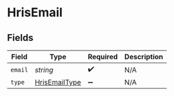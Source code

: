 # HrisEmail


## Fields

| Field                                                 | Type                                                  | Required                                              | Description                                           |
| ----------------------------------------------------- | ----------------------------------------------------- | ----------------------------------------------------- | ----------------------------------------------------- |
| `email`                                               | *string*                                              | :heavy_check_mark:                                    | N/A                                                   |
| `type`                                                | [HrisEmailType](../../models/shared/hrisemailtype.md) | :heavy_minus_sign:                                    | N/A                                                   |